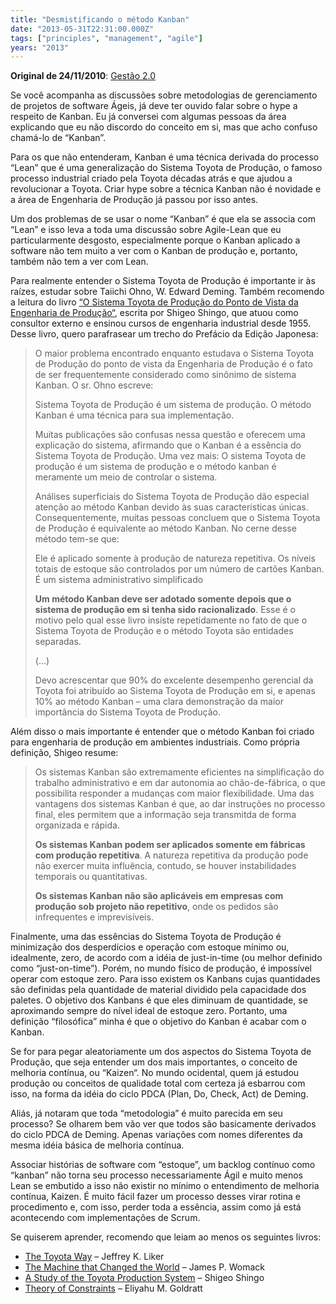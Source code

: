 ```yaml
---
title: "Desmistificando o método Kanban"
date: "2013-05-31T22:31:00.000Z"
tags: ["principles", "management", "agile"]
years: "2013"
---
```


<p></p>
<p><strong>Original de 24/11/2010</strong>: <a href="http://info.abril.com.br/noticias/rede/gestao20/gestao/desmistificando-o-metodo-kanban/">Gestão 2.0</a></p>
<p>Se você acompanha as discussões sobre metodologias de gerenciamento de projetos de software Ágeis, já deve ter ouvido falar sobre o hype a respeito de Kanban. Eu já conversei com algumas pessoas da área explicando que eu não discordo do conceito em si, mas que acho confuso chamá-lo de “Kanban”.</p>
<p>Para os que não entenderam, Kanban é uma técnica derivada do processo “Lean” que é uma generalização do Sistema Toyota de Produção, o famoso processo industrial criado pela Toyota décadas atrás e que ajudou a revolucionar a Toyota. Criar hype sobre a técnica Kanban não é novidade e a área de Engenharia de Produção já passou por isso antes.</p>
<p>Um dos problemas de se usar o nome “Kanban” é que ela se associa com “Lean” e isso leva a toda uma discussão sobre Agile-Lean que eu particularmente desgosto, especialmente porque o Kanban aplicado a software não tem muito a ver com o Kanban de produção e, portanto, também não tem a ver com Lean.</p>
<p>Para realmente entender o Sistema Toyota de Produção é importante ir às raízes, estudar sobre Taiichi Ohno, W. Edward Deming. Também recomendo a leitura do livro <a href="http://bit.ly/fphUsr">“O Sistema Toyota de Produção do Ponto de Vista da Engenharia de Produção“</a>, escrita por Shigeo Shingo, que atuou como consultor externo e ensinou cursos de engenharia industrial desde 1955. Desse livro, quero parafrasear um trecho do Prefácio da Edição Japonesa:</p>
<p></p>
<p></p>
<blockquote>
  <p>O maior problema encontrado enquanto estudava o Sistema Toyota de Produção do ponto de vista da Engenharia de Produção é o fato de ser frequentemente considerado como sinônimo de sistema Kanban. O sr. Ohno escreve:</p>
  <p>Sistema Toyota de Produção é um sistema de produção. O método Kanban é uma técnica para sua implementação.</p>
  <p>Muitas publicações são confusas nessa questão e oferecem uma explicação do sistema, afirmando que o Kanban é a essência do Sistema Toyota de Produção. Uma vez mais: O sistema Toyota de produção é um sistema de produção e o método kanban é meramente um meio de controlar o sistema.</p>
  <p>Análises superficiais do Sistema Toyota de Produção dão especial atenção ao método Kanban devido às suas características únicas. Consequentemente, muitas pessoas concluem que o Sistema Toyota de Produção é equivalente ao método Kanban. No cerne desse método tem-se que:</p>
  <p>Ele é aplicado somente à produção de natureza repetitiva. Os níveis totais de estoque são controlados por um número de cartões Kanban. É um sistema administrativo simplificado</p>
  <p><strong>Um método Kanban deve ser adotado somente depois que o sistema de produção em si tenha sido racionalizado</strong>. Esse é o motivo pelo qual esse livro insiste repetidamente no fato de que o Sistema Toyota de Produção e o método Toyota são entidades separadas.</p>
  <p>(…)</p>
  <p>Devo acrescentar que 90% do excelente desempenho gerencial da Toyota foi atribuído ao Sistema Toyota de Produção em si, e apenas 10% ao método Kanban – uma clara demonstração da maior importância do Sistema Toyota de Produção.</p>
</blockquote>
<p>Além disso o mais importante é entender que o método Kanban foi criado para engenharia de produção em ambientes industriais. Como própria definição, Shigeo resume:</p>
<blockquote>
  <p>Os sistemas Kanban são extremamente eficientes na simplificação do trabalho administrativo e em dar autonomia ao chão-de-fábrica, o que possibilita responder a mudanças com maior flexibilidade. Uma das vantagens dos sistemas Kanban é que, ao dar instruções no processo final, eles permitem que a informação seja transmitda de forma organizada e rápida.</p>
  <p><strong>Os sistemas Kanban podem ser aplicados somente em fábricas com produção repetitiva</strong>. A natureza repetitiva da produção pode não exercer muita influência, contudo, se houver instabilidades temporais ou quantitativas.</p>
  <p><strong>Os sistemas Kanban não são aplicáveis em empresas com produção sob projeto não repetitivo</strong>, onde os pedidos são infrequentes e imprevisíveis.</p>
</blockquote>
<p>Finalmente, uma das essências do Sistema Toyota de Produção é minimização dos desperdícios e operação com estoque mínimo ou, idealmente, zero, de acordo com a idéia de just-in-time (ou melhor definido como “just-on-time”). Porém, no mundo físico de produção, é impossível operar com estoque zero. Para isso existem os Kanbans cujas quantidades são definidas pela quantidade de material dividido pela capacidade dos paletes. O objetivo dos Kanbans é que eles diminuam de quantidade, se aproximando sempre do nível ideal de estoque zero. Portanto, uma definição “filosófica” minha é que o objetivo do Kanban é acabar com o Kanban.</p>
<p>Se for para pegar aleatoriamente um dos aspectos do Sistema Toyota de Produção, que seja entender um dos mais importantes, o conceito de melhoria contínua, ou “Kaizen“. No mundo ocidental, quem já estudou produção ou conceitos de qualidade total com certeza já esbarrou com isso, na forma da idéia do ciclo PDCA (Plan, Do, Check, Act) de Deming.</p>
<p>Aliás, já notaram que toda “metodologia” é muito parecida em seu processo? Se olharem bem vão ver que todos são basicamente derivados do ciclo PDCA de Deming. Apenas variações com nomes diferentes da mesma idéia básica de melhoria contínua.</p>
<p>Associar histórias de software com “estoque”, um backlog contínuo como “kanban” não torna seu processo necessariamente Ágil e muito menos Lean se embutido a isso não existir no mínimo o entendimento de melhoria contínua, Kaizen. É muito fácil fazer um processo desses virar rotina e procedimento e, com isso, perder toda a essência, assim como já está acontecendo com implementações de Scrum.</p>
<p>Se quiserem aprender, recomendo que leiam ao menos os seguintes livros:</p>
<ul>
  <li><a href="https://www.amazon.com/Toyota-Way-Management-Principles-Manufacturer/dp/0071392319">The Toyota Way</a> – Jeffrey K. Liker</li>
  <li><a href="https://www.amazon.com/Machine-That-Changed-World-Revolutionizing/dp/0743299795">The Machine that Changed the World</a> – James P. Womack</li>
  <li><a href="https://www.amazon.com/Study-Toyota-Production-System-Engineering/dp/0915299178">A Study of the Toyota Production System</a> – Shigeo Shingo</li>
  <li><a href="https://www.amazon.com/Theory-Constraints-Eliyahu-M-Goldratt/dp/0884271668">Theory of Constraints</a> – Eliyahu M. Goldratt</li>
</ul>
<p></p>